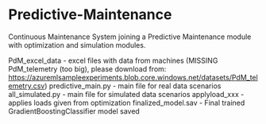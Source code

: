 # Predictive-Maintenance
Continuous Maintenance System joining a Predictive Maintenance  module with optimization and simulation modules.

PdM_excel_data - excel files with data from machines (MISSING PdM_telemetry (too big), please download from: https://azuremlsampleexperiments.blob.core.windows.net/datasets/PdM_telemetry.csv)
predictive_main.py - main file for real data scenarios
all_simulated.py - main file for simulated data scenarios
applyload_xxx - applies loads given from optimization
finalized_model.sav - Final trained GradientBoostingClassifier model saved 


